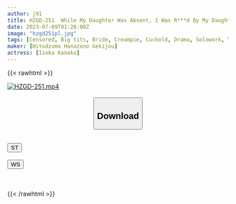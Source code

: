 ```yaml
---
author: j91
title: HZGD-251  While My Daughter Was Absent, I Was R***d By My Daughter’s Unfaithful Boyfriend And Made Me Cum Over And Over Until My Reason Was Blown Away… Shrimp Warp Convulsions Climax Continuous Creampie Sex Kana Morisawa
date: 2023-07-09T01:28:00Z
image: "hzgd251pl.jpg"
tags: [Censored, Big tits, Bride, Creampie, Cuckold, Drama, Solowork, Young wife]
maker: [Hitodzuma Hanazono Gekijou]
actress: [Iioka Kanako]
---
```



{{< rawhtml >}}

<div class="video" data-videoid="M7L6b9WbVWt19m">
    <a href="javascript:;">
        <img src="https://my.j91.asia/posts/hzgd251pl/hzgd251pl.jpg" width="WIDTH" height="HEIGHT" alt="HZGD-251.mp4" loading="lazy">
    </a>
</div>

<script type="text/javascript" src="https://j91.asia/asset/on-demand-st.js"></script>

<br>
  <link rel="stylesheet" href="https://j91.asia/asset/bs5.css">
  
  <center>
  <button class="btn btn-primary" type="button" data-bs-toggle="collapse" data-bs-target=".multi-collapse" aria-expanded="false" aria-controls="multiCollapseExample1 multiCollapseExample2"><h2>Download</h2></button></center>
</p>
<div class="row">
  <div class="col">
    <div class="collapse multi-collapse" id="multiCollapseExample1">
      <div class="card card-body">
	      	      <br>
<div class="buttons">  
<a href="https://streamtape.to/v/M7L6b9WbVWt19m"><button class="btn-hover color-3"><i class="fa fa-download"></i> ST</button></a></div>
    </div>
  </div>
</div>
  <div class="col">
    <div class="collapse multi-collapse" id="multiCollapseExample2">
      <div class="card card-body">
	      <br>
<div class="buttons">
    <a href="https://wolfstream.tv/0qash4oh34hm"><button class="btn-hover color-9"><i class="fa fa-download"></i> WS</button></a></div>
<br><br>
      </div>
    </div>
  </div>
</div>

{{< /rawhtml >}}
